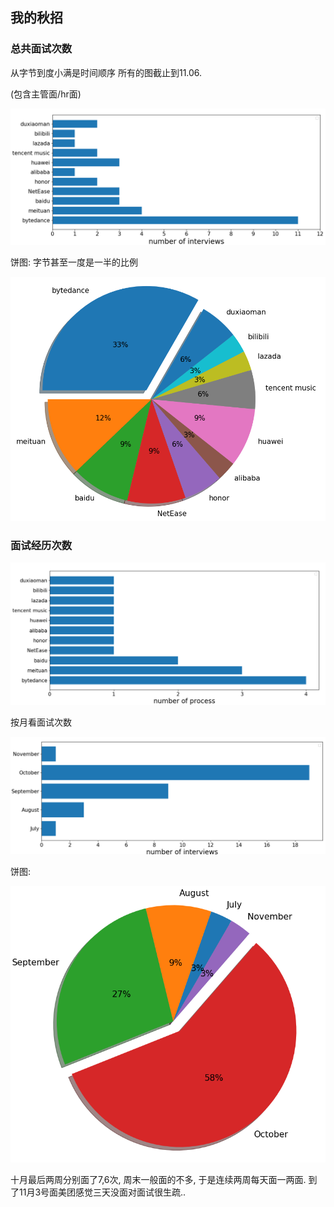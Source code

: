 ## 我的秋招

### 总共面试次数

从字节到度小满是时间顺序 所有的图截止到11.06.

(包含主管面/hr面)

![interviewcount](/assets/images/drawcount.png)

饼图: 字节甚至一度是一半的比例

![interviewcountpie](/assets/images/drawcountpie.png)

### 面试经历次数

![processcount](/assets/images/processcount.png)

按月看面试次数

![monthcount](/assets/images/monthcount.png)

饼图: 

![monthcountpie](/assets/images/monthcountpie.png)

十月最后两周分别面了7,6次, 周末一般面的不多, 于是连续两周每天面一两面. 到了11月3号面美团感觉三天没面对面试很生疏..